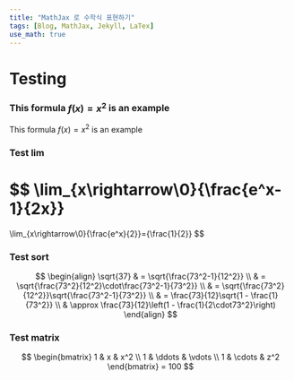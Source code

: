 ```yaml
---
title: "MathJax 로 수학식 표현하기"
tags: [Blog, MathJax, Jekyll, LaTex]
use_math: true
---
```


# Testing


### This formula $f(x) = x^2$ is an example

This formula $f(x) = x^2$ is an example


### Test lim

$$
\lim_{x\rightarrow\0}{\frac{e^x-1}{2x}}
=
\lim_{x\rightarrow\0}{\frac{e^x}{2}}={\frac{1}{2}}
$$


### Test sort

$$
\begin{align}
\sqrt{37} & = \sqrt{\frac{73^2-1}{12^2}} \\
 & = \sqrt{\frac{73^2}{12^2}\cdot\frac{73^2-1}{73^2}} \\ 
 & = \sqrt{\frac{73^2}{12^2}}\sqrt{\frac{73^2-1}{73^2}} \\
 & = \frac{73}{12}\sqrt{1 - \frac{1}{73^2}} \\ 
 & \approx \frac{73}{12}\left(1 - \frac{1}{2\cdot73^2}\right)
\end{align}
$$


### Test matrix

$$
\begin{bmatrix}
1 & x & x^2 \\
1 & \ddots & \vdots \\
1 & \cdots & z^2
\end{bmatrix}
= 100
$$
